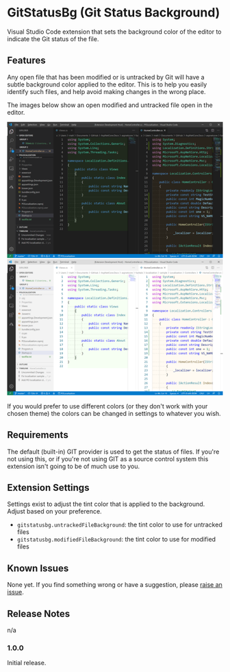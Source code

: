 # GitStatusBg (Git Status Background)

Visual Studio Code extension that sets the background color of the editor to indicate the Git status of the file.

## Features

Any open file that has been modified or is untracked by Git will have a subtle background color applied to the editor. This is to help you easily identify such files, and help avoid making changes in the wrong place.

The images below show an open modified and untracked file open in the editor.

![Example using dark theme](assets/screenshot-dark.png)
![Exampel using light theme](assets/screenshot-light.png)

If you would prefer to use different colors (or they don't work with your chosen theme) the colors can be changed in settings to whatever you wish.

## Requirements

The default (built-in) GIT provider is used to get the status of files. If you're not using this, or if you're not using GIT as a source control system this extension isn't going to be of much use to you.

## Extension Settings

Settings exist to adjust the tint color that is applied to the background. Adjust based on your preference.

* `gitstatusbg.untrackedFileBackground`: the tint color to use for untracked files
* `gitstatusbg.modifiedFileBackground`: the tint color to use for modified files

## Known Issues

None yet. If you find something wrong or have a suggestion, please [raise an issue](https://github.com/mrlacey/GitStatusBg/issues).

## Release Notes

n/a

### 1.0.0

Initial release.
